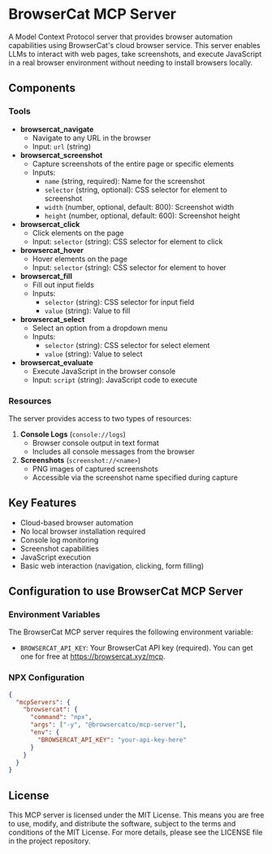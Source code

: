 # BrowserCat MCP Server

A Model Context Protocol server that provides browser automation capabilities using BrowserCat's cloud browser service. This server enables LLMs to interact with web pages, take screenshots, and execute JavaScript in a real browser environment without needing to install browsers locally.

## Components

### Tools

- **browsercat_navigate**
    - Navigate to any URL in the browser
    - Input: `url` (string)
- **browsercat_screenshot**
    - Capture screenshots of the entire page or specific elements
    - Inputs:
        - `name` (string, required): Name for the screenshot
        - `selector` (string, optional): CSS selector for element to screenshot
        - `width` (number, optional, default: 800): Screenshot width
        - `height` (number, optional, default: 600): Screenshot height
- **browsercat_click**
    - Click elements on the page
    - Input: `selector` (string): CSS selector for element to click
- **browsercat_hover**
    - Hover elements on the page
    - Input: `selector` (string): CSS selector for element to hover
- **browsercat_fill**
    - Fill out input fields
    - Inputs:
        - `selector` (string): CSS selector for input field
        - `value` (string): Value to fill
- **browsercat_select**
    - Select an option from a dropdown menu
    - Inputs:
        - `selector` (string): CSS selector for select element
        - `value` (string): Value to select
- **browsercat_evaluate**
    - Execute JavaScript in the browser console
    - Input: `script` (string): JavaScript code to execute

### Resources

The server provides access to two types of resources:

1. **Console Logs** (`console://logs`)
    - Browser console output in text format
    - Includes all console messages from the browser
2. **Screenshots** (`screenshot://<name>`)
    - PNG images of captured screenshots
    - Accessible via the screenshot name specified during capture

## Key Features

- Cloud-based browser automation
- No local browser installation required
- Console log monitoring
- Screenshot capabilities
- JavaScript execution
- Basic web interaction (navigation, clicking, form filling)

## Configuration to use BrowserCat MCP Server

### Environment Variables

The BrowserCat MCP server requires the following environment variable:

- `BROWSERCAT_API_KEY`: Your BrowserCat API key (required). You can get one for free at https://browsercat.xyz/mcp.

### NPX Configuration

```json
{
  "mcpServers": {
    "browsercat": {
      "command": "npx",
      "args": ["-y", "@browsercatco/mcp-server"],
      "env": {
        "BROWSERCAT_API_KEY": "your-api-key-here"
      }
    }
  }
}
```

## License

This MCP server is licensed under the MIT License. This means you are free to use, modify, and distribute the software, subject to the terms and conditions of the MIT License. For more details, please see the LICENSE file in the project repository.

